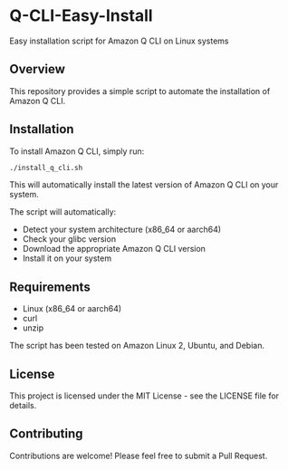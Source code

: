 # Q-CLI-Easy-Install

Easy installation script for Amazon Q CLI on Linux systems

## Overview

This repository provides a simple script to automate the installation of Amazon Q CLI.

## Installation

To install Amazon Q CLI, simply run:

```bash
./install_q_cli.sh
```

This will automatically install the latest version of Amazon Q CLI on your system.

The script will automatically:
- Detect your system architecture (x86_64 or aarch64)
- Check your glibc version
- Download the appropriate Amazon Q CLI version
- Install it on your system

## Requirements

- Linux (x86_64 or aarch64)
- curl
- unzip

The script has been tested on Amazon Linux 2, Ubuntu, and Debian.

## License

This project is licensed under the MIT License - see the LICENSE file for details.

## Contributing

Contributions are welcome! Please feel free to submit a Pull Request.
